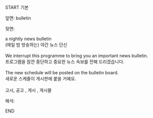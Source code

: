 START
기본

앞면:
bulletin


뒷면:
<div>a nightly news bulletin </div><div>(매일 밤 방송하는) 야간 뉴스 단신</div><div><br></div><div><div>We interrupt this programme to bring you an important news bulletin. </div><div><div>프로그램을 잠깐 중단하고 중요한 뉴스 속보를 전해 드리겠습니다.</div></div></div><div><br></div><div><div>The new schedule will be posted on the bulletin board. </div><div><div>새로운 스케줄이 게시판에 붙을 거예요.</div></div></div><div><br></div><div>고시, 공고 , 게시 , 게시물</div>


해석:

END
